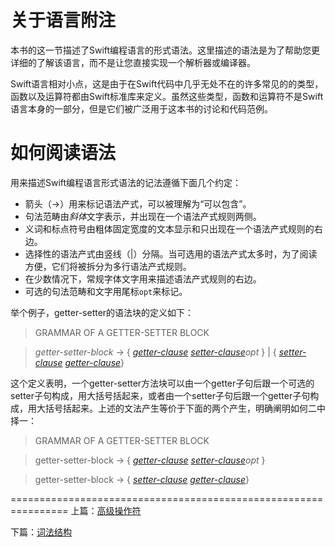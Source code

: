 # 关于语言附注

本书的这一节描述了Swift编程语言的形式语法。这里描述的语法是为了帮助您更详细的了解该语言，而不是让您直接实现一个解析器或编译器。


Swift语言相对小点，这是由于在Swift代码中几乎无处不在的许多常见的的类型，函数以及运算符都由Swift标准库来定义。虽然这些类型，函数和运算符不是Swift语言本身的一部分，但是它们被广泛用于这本书的讨论和代码范例。

# 如何阅读语法

用来描述Swift编程语言形式语法的记法遵循下面几个约定：

-  箭头（→）用来标记语法产式，可以被理解为“可以包含”。
-  句法范畴由*斜体*文字表示，并出现在一个语法产式规则两侧。
-  义词和标点符号由粗体固定宽度的文本显示和只出现在一个语法产式规则的右边。
-  选择性的语法产式由竖线（|）分隔。当可选用的语法产式太多时，为了阅读方便，它们将被拆分为多行语法产式规则。
-  在少数情况下，常规字体文字用来描述语法产式规则的右边。
-  可选的句法范畴和文字用尾标`opt`来标记。


举个例子，getter-setter的语法块的定义如下：

> GRAMMAR OF A GETTER-SETTER BLOCK

> *getter-setter-block* → {­ [*getter-clause*](https://developer.apple.com/library/prerelease/ios/documentation/Swift/Conceptual/Swift_Programming_Language/Declarations.html#//apple_ref/swift/grammar/getter-clause) [­*setter-clause*­](https://developer.apple.com/library/prerelease/ios/documentation/Swift/Conceptual/Swift_Programming_Language/Declarations.html#//apple_ref/swift/grammar/setter-clause)*opt* ­}­ | {­ [*setter-clause*](https://developer.apple.com/library/prerelease/ios/documentation/Swift/Conceptual/Swift_Programming_Language/Declarations.html#//apple_ref/swift/grammar/setter-clause) [­*getter-clause*](https://developer.apple.com/library/prerelease/ios/documentation/Swift/Conceptual/Swift_Programming_Language/Declarations.html#//apple_ref/swift/grammar/getter-clause)­}­

这个定义表明，一个getter-setter方法​​块可以由一个getter子句后跟一个可选的setter子句构成，用大括号括起来，或者由一个setter子句后跟一个getter子句构成，用大括号括起来。上述的文法产生等价于下面的两个产生，明确阐明如何二中择一：

> GRAMMAR OF A GETTER-SETTER BLOCK

> getter-setter-block → {­ [*getter-clause*](https://developer.apple.com/library/prerelease/ios/documentation/Swift/Conceptual/Swift_Programming_Language/Declarations.html#//apple_ref/swift/grammar/getter-clause) [*­setter-clause*­](https://developer.apple.com/library/prerelease/ios/documentation/Swift/Conceptual/Swift_Programming_Language/Declarations.html#//apple_ref/swift/grammar/setter-clause)*opt* ­}­­

> getter-setter-block → {­ [*setter-clause*](https://developer.apple.com/library/prerelease/ios/documentation/Swift/Conceptual/Swift_Programming_Language/Declarations.html#//apple_ref/swift/grammar/setter-clause) [*­getter-clause*](https://developer.apple.com/library/prerelease/ios/documentation/Swift/Conceptual/Swift_Programming_Language/Declarations.html#//apple_ref/swift/grammar/getter-clause)­}­


================================================================
上篇：[高级操作符]()

下篇：[词法结构]()